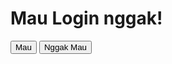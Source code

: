 <html lang="en">
<head>
  <meta name="viewport" content="width=device-width, initial-scale=1.0">
  <title>Game Invitation</title>
  <link rel="stylesheet" href="styles.css">
</head>
<body>
  <div class="container">
    <h1>Mau Login nggak!</h1>
    <div class="options">
      <button id="mauButton">Mau</button>
      <button id="nggakMauButton">Nggak Mau</button>
    </div>
  </div>
  <script src="script.js"></script>
</body>
</html>

